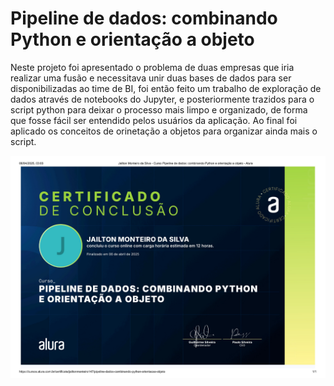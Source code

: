 # Pipeline de dados: combinando Python e orientação a objeto

Neste projeto foi apresentado o problema de duas empresas que iria realizar uma fusão e necessitava unir duas bases de dados para ser disponibilizadas ao time de BI, foi então feito um trabalho de exploração de dados através de notebooks do Jupyter, e posteriormente trazidos para o script python para deixar o processo mais limpo e organizado, de forma que fosse fácil ser entendido pelos usuários da aplicação. Ao final foi aplicado os conceitos de orinetação a objetos para organizar ainda mais o script.

![Pipeline de dados: combinando Python e orientação a objeto](/others/Pipeline%20de%20dados-combinando%20Python%20e%20orientação%20a%20objeto_pages-to-jpg-0001.jpg)